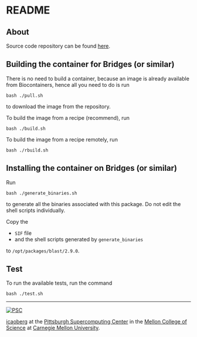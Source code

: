 # README

## About
Source code repository can be found [here](ftp://ftp.ncbi.nlm.nih.gov/blast/executables/blast+).

## Building the container for Bridges (or similar)
There is no need to build a container, because an image is already available from Biocontainers, hence all you need to do is run

```
bash ./pull.sh
```

to download the image from the repository.

To build the image from a recipe (recommend), run

```
bash ./build.sh
```

To build the image from a recipe remotely, run

```
bash ./rbuild.sh
```

## Installing the container on Bridges (or similar)
Run

```
bash ./generate_binaries.sh
```

to generate all the binaries associated with this package. Do not edit the shell scripts individually.

Copy the

* `SIF` file
* and the shell scripts generated by `generate_binaries`

to `/opt/packages/blast/2.9.0`.

## Test
To run the available tests, run the command

```
bash ./test.sh
```

---
[![PSC](http://www.andrew.cmu.edu/user/icaoberg/images/logos/psc.png)](http://www.psc.edu)

[icaoberg](http://www.andrew.cmu.edu/~icaoberg) at the [Pittsburgh Supercomputing Center](http://www.psc.edu) in the [Mellon College of Science](https://www.cmu.edu/mcs/) at [Carnegie Mellon University](http://www.cmu.edu).
